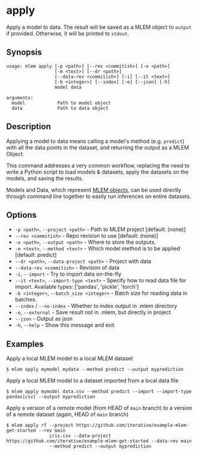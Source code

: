 # apply

Apply a model to data. The result will be saved as a MLEM object to `output` if
provided. Otherwise, it will be printed to `stdout`.

## Synopsis

```usage
usage: mlem apply [-p <path>] [--rev <commitish>] [-o <path>]
                  [-m <text>] [--dr <path>]
                  [--data-rev <commitish>] [-i] [--it <text>]
                  [-b <integer>] [--index] [-e] [--json] [-h] 
                  model data

arguments:
  model            Path to model object
  data             Path to data object
```

## Description

Applying a model to data means calling a model's method (e.g. `predict`) with
all the data points in the dataset, and returning the output as a MLEM Object.

This command addresses a very common workflow, replacing the need to write a
Python script to load models & datasets, apply the datasets on the models, and
saving the results.

Models and Data, which represent
[MLEM objects](/doc/user-guide/basic-concepts#mlem-objects), can be used
directly through command line together to easily run inferences on entire
datasets.

## Options

- `-p <path>`, `--project <path>` - Path to MLEM project [default: (none)]
- `--rev <commitish>` - Repo revision to use [default: (none)]
- `-o <path>`, `--output <path>` - Where to store the outputs.
- `-m <text>`, `--method <text>` - Which model method is to be applied [default:
  predict]
- `--dr <path>`, `--data-project <path>` - Project with data
- `--data-rev <commitish>` - Revision of data
- `-i`, `--import` - Try to import data on-the-fly
- `--it <text>`, `--import-type <text>` - Specify how to read data file for
  import. Available types: ['pandas', 'pickle', 'torch']
- `-b <integer>`, `--batch_size <integer>` - Batch size for reading data in
  batches.
- `--index` / `--no-index` - Whether to index output in .mlem directory
- `-e`, `--external` - Save result not in .mlem, but directly in project
- `--json` - Output as json
- `-h`, `--help` - Show this message and exit.

## Examples

Apply a local MLEM model to a local MLEM dataset

```cli
$ mlem apply mymodel mydata --method predict --output myprediction
```

Apply a local MLEM model to a dataset imported from a local data file

```cli
$ mlem apply mymodel data.csv --method predict --import --import-type pandas[csv] --output myprediction
```

Apply a version of a remote model (from HEAD of `main` branch) to a version of a
remote dataset (again, HEAD of `main` branch)

```cli
$ mlem apply rf --project https://github.com/iterative/example-mlem-get-started --rev main
                iris.csv --data-project https://github.com/iterative/example-mlem-get-started --data-rev main
                --method predict --output myprediction
```
